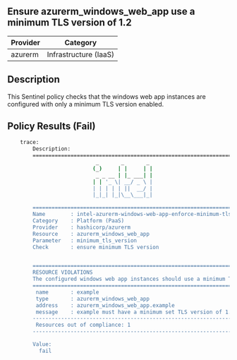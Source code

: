 ## Ensure azurerm_windows_web_app use a minimum TLS version of 1.2

| Provider            | Category                 |
|---------------------|--------------------------|
| azurerm             | Infrastructure (IaaS)    |

## Description

This Sentinel policy checks that the windows web app instances are configured with only a minimum TLS version enabled.

## Policy Results (Fail)

```bash
    trace:
        Description:
        ========================================================================
                            _       _       _
                           (_)     | |     | |
                            _ _ __ | |_ ___| |
                           | | '_ \| __/ _ \ |
                           | | | | | ||  __/ |
                           |_|_| |_|\__\___|_|

        ========================================================================
        Name        : intel-azurerm-windows-web-app-enforce-minimum-tls.sentinel
        Category    : Platform (PaaS)
        Provider    : hashicorp/azurerm
        Resource    : azurerm_windows_web_app
        Parameter   : minimum_tls_version
        Check       : ensure minimum TLS version


        ========================================================================
        RESOURCE VIOLATIONS
        The configured windows web app instances should use a minimum TLS version of 1.2
        ========================================================================
         name       : example
         type       : azurerm_windows_web_app
         address    : azurerm_windows_web_app.example
         message    : example must have a minimum set TLS version of 1.2
        ------------------------------------------------------------------------
         Resources out of compliance: 1
        ------------------------------------------------------------------------

        Value:
          fail
```
